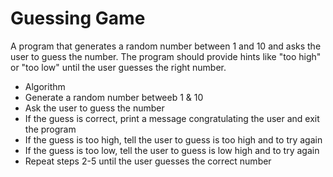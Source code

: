 # Guessing Game 

A program that generates a random number between 1 and 10 and asks the user to guess the number. The program should provide hints like "too high" or "too low" until the user guesses the right number.

* Algorithm
* Generate a random number betweeb 1 & 10
* Ask the user to guess the number
* If the guess is correct, print a message congratulating the user and exit the program
* If the guess is too high, tell the user to guess is too high and to try again
* If the guess is too low, tell the user to guess is low high and to try again
* Repeat steps 2-5 until the user guesses the correct number